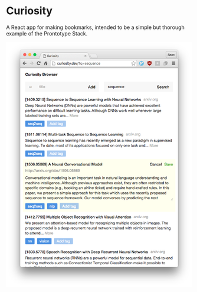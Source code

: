 # Curiosity

A React app for making bookmarks, intended to be a simple but thorough example of the Prontotype Stack.

![](screenshot.png)
